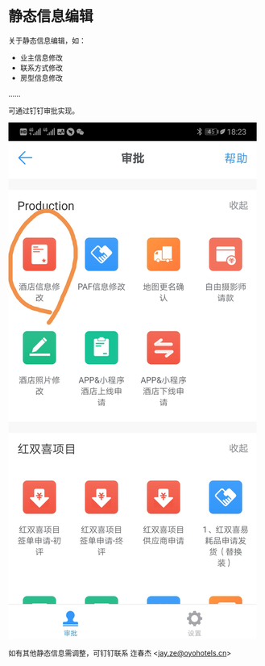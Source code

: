 # 静态信息编辑

关于静态信息编辑，如：

* 业主信息修改
* 联系方式修改
* 房型信息修改

……

可通过钉钉审批实现。

![](../.gitbook/assets/image%20%28325%29.png)

如有其他静态信息需调整，可钉钉联系 迮春杰 &lt;jay.ze@oyohotels.cn&gt;

